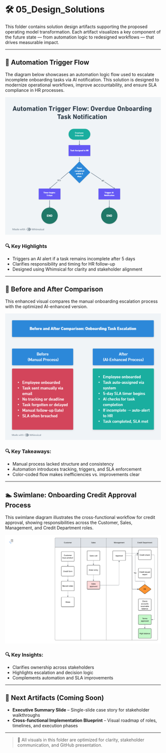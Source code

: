 # 🛠️ 05_Design_Solutions

This folder contains solution design artifacts supporting the proposed operating model transformation. Each artifact visualizes a key component of the future state — from automation logic to redesigned workflows — that drives measurable impact.

---

## 📌 Automation Trigger Flow

The diagram below showcases an automation logic flow used to escalate incomplete onboarding tasks via AI notification. This solution is designed to modernize operational workflows, improve accountability, and ensure SLA compliance in HR processes.

![Automation Trigger Flow](./Automation_Trigger_Flow.png)

### 🔍 Key Highlights
- Triggers an AI alert if a task remains incomplete after 5 days
- Clarifies responsibility and timing for HR follow-up
- Designed using Whimsical for clarity and stakeholder alignment

---

## 🔄 Before and After Comparison

This enhanced visual compares the manual onboarding escalation process with the optimized AI-enhanced version.

![Before and After Comparison](./Before_After_Comparison.png)

### 🔍 Key Takeaways:
- Manual process lacked structure and consistency
- Automation introduces tracking, triggers, and SLA enforcement
- Color-coded flow makes inefficiencies vs. improvements clear

---

## 🏊 Swimlane: Onboarding Credit Approval Process

This swimlane diagram illustrates the cross-functional workflow for credit approval, showing responsibilities across the Customer, Sales, Management, and Credit Department roles.

![Swimlane Onboarding Credit Approval](./Swimlane_Onboarding_Credit_Approval.png)

### 🔍 Key Insights:
- Clarifies ownership across stakeholders
- Highlights escalation and decision logic
- Complements automation and SLA improvements

---

## 📂 Next Artifacts (Coming Soon)
- **Executive Summary Slide** – Single-slide case story for stakeholder walkthroughs
- **Cross-functional Implementation Blueprint** – Visual roadmap of roles, timelines, and execution phases


---

> 🔧 All visuals in this folder are optimized for clarity, stakeholder communication, and GitHub presentation.

